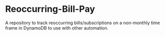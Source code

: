 # Reoccurring-Bill-Pay

A repository to track reoccurring bills/subscriptions on a non-monthly time frame in DynamoDB to use with other automation.
